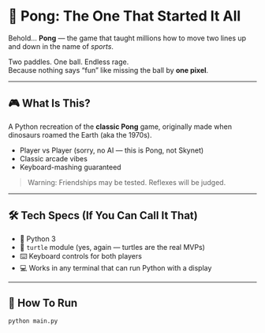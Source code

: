 # 🏓 Pong: The One That Started It All

Behold... **Pong** — the game that taught millions how to move two lines up and down in the name of *sports*.

Two paddles. One ball. Endless rage.  
Because nothing says “fun” like missing the ball by **one pixel**.

---

## 🎮 What Is This?

A Python recreation of the **classic Pong** game, originally made when dinosaurs roamed the Earth (aka the 1970s).

- Player vs Player (sorry, no AI — this is Pong, not Skynet)
- Classic arcade vibes
- Keyboard-mashing guaranteed

> Warning: Friendships may be tested. Reflexes will be judged.

---

## 🛠️ Tech Specs (If You Can Call It That)

- 🐍 Python 3
- 🐢 `turtle` module (yes, again — turtles are the real MVPs)
- ⌨️ Keyboard controls for both players
- 💻 Works in any terminal that can run Python with a display

---

## 🚀 How To Run

```bash
python main.py
